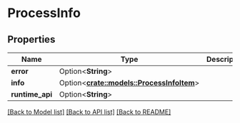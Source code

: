 # ProcessInfo

## Properties

Name | Type | Description | Notes
------------ | ------------- | ------------- | -------------
**error** | Option<**String**> |  | [optional]
**info** | Option<[**crate::models::ProcessInfoItem**](process_info_item.md)> |  | [optional]
**runtime_api** | Option<**String**> |  | [optional]

[[Back to Model list]](../README.md#documentation-for-models) [[Back to API list]](../README.md#documentation-for-api-endpoints) [[Back to README]](../README.md)


